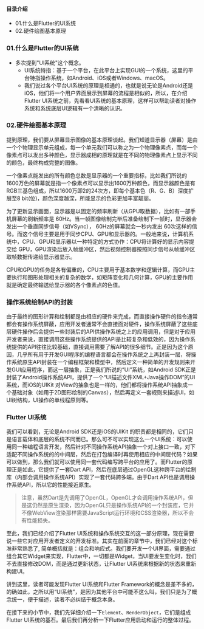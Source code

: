 #### 目录介绍
- 01.什么是Flutter的UI系统
- 02.硬件绘图基本原理




### 01.什么是Flutter的UI系统
- 多次提到"UI系统"这个概念。
    - UI系统特指：基于一个平台，在此平台上实现GUI的一个系统，这里的平台特指操作系统，如Android、iOS或者Windows、macOS。
    - 我们说过各个平台UI系统的原理是相通的，也就是说无论是Android还是iOS，他们将一个用户界面展示到屏幕的流程是相似的，所以，在介绍Flutter UI系统之前，先看看UI系统的基本原理，这样可以帮助读者对操作系统和系统底层UI逻辑有一个清晰的认识。



### 02.硬件绘图基本原理

提到原理，我们要从屏幕显示图像的基本原理谈起。我们知道显示器（屏幕）是由一个个物理显示单元组成，每一个单元我们可以称之为一个物理像素点，而每一个像素点可以发出多种颜色，显示器成相的原理就是在不同的物理像素点上显示不同的颜色，最终构成完整的图像。

一个像素点能发出的所有颜色总数是显示器的一个重要指标，比如我们所说的1600万色的屏幕就是指一个像素点可以显示出1600万种颜色，而显示器颜色是有RGB三基色组成，所以1600万即2的24次方，即每个基本色（R、G、B）深度扩展至8 bit(位)，颜色深度越深，所能显示的色彩更加丰富靓丽。

为了更新显示画面，显示器是以固定的频率刷新（从GPU取数据），比如有一部手机屏幕的刷新频率是 60Hz。当一帧图像绘制完毕后准备绘制下一帧时，显示器会发出一个垂直同步信号（如VSync）， 60Hz的屏幕就会一秒内发出 60次这样的信号。而这个信号主要是用于同步CPU、GPU和显示器的。一般地来说，计算机系统中，CPU、GPU和显示器以一种特定的方式协作：CPU将计算好的显示内容提交给 GPU，GPU渲染后放入帧缓冲区，然后视频控制器按照同步信号从帧缓冲区取帧数据传递给显示器显示。

CPU和GPU的任务是各有偏重的，CPU主要用于基本数学和逻辑计算，而GPU主要执行和图形处理相关的复杂的数学，如矩阵变化和几何计算，GPU的主要作用就是确定最终输送给显示器的各个像素点的色值。

### 操作系统绘制API的封装

由于最终的图形计算和绘制都是由相应的硬件来完成，而直接操作硬件的指令通常都会有操作系统屏蔽，应用开发者通常不会直接面对硬件，操作系统屏蔽了这些底层硬件操作后会提供一些封装后的API供操作系统之上的应用调用，但是对于应用开发者来说，直接调用这些操作系统提供的API是比较复杂和低效的，因为操作系统提供的API往往比较基础，直接调用需要了解API的很多细节。正是因为这个原因，几乎所有用于开发GUI程序的编程语言都会在操作系统之上再封装一层，将操作系统原生API封装在一个编程框架和模型中，然后定义一种简单的开发规则来开发GUI应用程序，而这一层抽象，正是我们所说的“UI”系统，如Android SDK正是封装了Android操作系统API，提供了一个“UI描述文件XML+Java操作DOM”的UI系统，而iOS的UIKit 对View的抽象也是一样的，他们都将操作系统API抽象成一个基础对象（如用于2D图形绘制的Canvas），然后再定义一套规则来描述UI，如UI树结构，UI操作的单线程原则等。

### Flutter UI系统

我们可以看到，无论是Android SDK还是iOS的UIKit 的职责都是相同的，它们只是语言载体和底层的系统不同而已。那么可不可以实现这么一个UI系统：可以使用同一种编程语言开发，然后针对不同操作系统API抽象一个对上接口一致，对下适配不同操作系统的的中间层，然后在打包编译时再使用相应的中间层代码？如果可以做到，那么我们就可以使用同一套代码编写跨平台的应用了。而Flutter的原理正是如此，它提供了一套Dart API，然后在底层通过OpenGL这种跨平台的绘制库（内部会调用操作系统API）实现了一套代码跨多端。由于Dart API也是调用操作系统API，所以它的性能接近原生。

> 注意，虽然Dart是先调用了OpenGL，OpenGL才会调用操作系统API，但是这仍然是原生渲染，因为OpenGL只是操作系统API的一个封装库，它并不像WebView渲染那样需要JavaScript运行环境和CSS渲染器，所以不会有性能损失。

至此，我们已经介绍了Flutter UI系统和操作系统交互的这一部分原理，现在需要说一些它对应用开发者定义的开发标准。其实在前面的章节中，我们已经对这个标准非常熟悉了, 简单概括就是：组合和响应式。我们要开发一个UI界面，需要通过组合其它Widget来实现，Flutter中，一切都是Widget，当UI要发生变化时，我们不去直接修改DOM，而是通过更新状态，让Flutter UI系统来根据新的状态来重新构建UI。

讲到这里，读者可能发现Flutter UI系统和Flutter Framework的概念是差不多的，的确如此，之所以用“UI系统”，是因为其他平台中可能不这么叫，我们只是为了概念统一，便于描述，读者不必纠结于概念本身。

在接下来的小节中，我们先详细介绍一下`Element`、`RenderObject`，它们是组成Flutter UI系统的基石。最后我们再分析一下Flutter应用启动和运行的整体过程。















